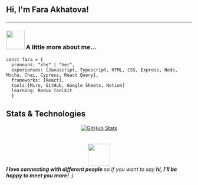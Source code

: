 <h2> Hi, I'm Fara Akhatova!
<hr />
  

### <img src="https://media.giphy.com/media/VgCDAzcKvsR6OM0uWg/giphy.gif" width="50"> A little more about me...  


``` Front End
const fara = {
  pronouns: "she" | "her",
  experienses: [Javascript, Typescript, HTML, CSS, Express, Node, Mocha, Chai, Cypress, React Query],
  frameworks: [React],
  tools:[Miro, GitHub, Google Sheets, Notion]
  learning: Redux Toolkit
  }
```
  ## Stats & Technologies

<div style="display: flex; flex-direction: column; align-items: center;">
<div>
<a href="https://github.com/Fakhatova/Fakhatova">
  <img align="center" src="https://github-readme-stats.vercel.app/api?username=Fakhatova&show_icons=true&line_height=27&count_private=true&title_color=ffffff&text_color=c9cacc&icon_color=2bbc8a&bg_color=1d1f21" alt=" GitHub Stats" />
</a>
</div><br />
  
<br>
<img src="https://media.giphy.com/media/LnQjpWaON8nhr21vNW/giphy.gif" width="60"> <em><b>I love connecting with different people</b> so if you want to say <b>hi, I'll be happy to meet you more!</b> :)</em>
<br>
  
 
---
